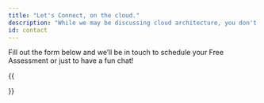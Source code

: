 ```yaml
---
title: "Let's Connect, on the cloud."
description: "While we may be discussing cloud architecture, you don't need to look up at the sky to speak with us." 
id: contact
---
```


Fill out the form below and we’ll be in touch to schedule your Free Assessment or just to have a fun chat!

{{<form>}}